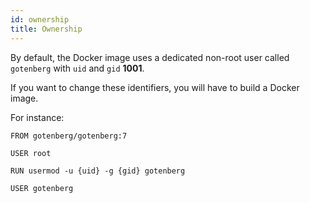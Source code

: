 ```yaml
---
id: ownership
title: Ownership
---
```



By default, the Docker image uses a dedicated non-root user called `gotenberg` with `uid` and `gid` **1001**.

If you want to change these identifiers, you will have to build a Docker image.

For instance:

```docker
FROM gotenberg/gotenberg:7

USER root

RUN usermod -u {uid} -g {gid} gotenberg

USER gotenberg
```

